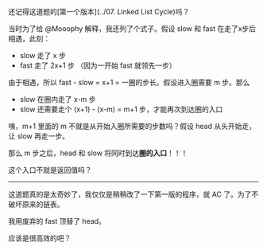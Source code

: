 还记得这道题的[第一个版本](../07. Linked List Cycle)吗？

当时为了给 @Mooophy 解释，我还列了个式子。假设 slow 和 fast 在走了x步后相遇，此刻：

- slow 走了 x 步
- fast 走了 2x+1 步 （因为一开始 fast 就领先一步）

由于相遇，所以 fast - slow = x+1 = 一圈的步长。假设进入圈需要 m 步。那么

- slow 在圈内走了 x-m 步
- slow 还需要走个 (x+1) - (x-m) = m+1 步，才能再次到达圈的入口

咦，m+1 里面的 m 不就是从开始入圈所需要的步数吗？假设 head 从头开始走，让 slow 再走一步。

那么 m 步之后，head 和 slow 将同时到达**圈的入口**！！！

这个入口不就是返回值吗？

-----

这道题真的是太奇妙了，我仅仅是稍稍改了一下第一版的程序，就 AC 了。为了不破坏原来的链表。

我用废弃的 fast 顶替了 head。

应该是很高效的吧？
